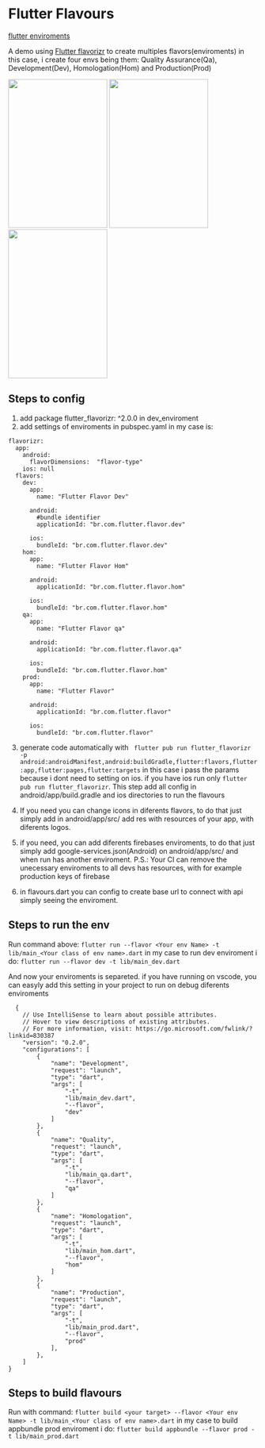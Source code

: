 # Flutter Flavours

[flutter enviroments](https://dev.to/flippedcoding/difference-between-development-stage-and-production-d0p)

A demo using [Flutter flavorizr](https://pub.dev/packages/flutter_flavorizr) to create multiples flavors(enviroments) in this case, i create four envs being them: Quality Assurance(Qa), Development(Dev), Homologation(Hom) and Production(Prod)

<img src="https://user-images.githubusercontent.com/35856303/139747662-0fd87059-a819-49f2-a1fa-e4c3f370ec86.png" width="200" height="300"> <img src="https://user-images.githubusercontent.com/35856303/139747663-cc01a198-7890-4c3d-8560-d2aefd3725c6.png" width="200" height="300"> <img src="https://user-images.githubusercontent.com/35856303/139748339-e9efa64b-a34e-497d-9a18-1820dde4b262.png" width="200" height="300">


## Steps to config

1. add package flutter_flavorizr: ^2.0.0 in dev_enviroment
2. add settings of enviroments in pubspec.yaml in my case is:
```
flavorizr:
  app:
    android:
      flavorDimensions:  "flavor-type"
    ios: null
  flavors:
    dev:
      app:
        name: "Flutter Flavor Dev"

      android:
        #bundle identifier
        applicationId: "br.com.flutter.flavor.dev"

      ios:
        bundleId: "br.com.flutter.flavor.dev"
    hom:
      app:
        name: "Flutter Flavor Hom"

      android:
        applicationId: "br.com.flutter.flavor.hom"

      ios:
        bundleId: "br.com.flutter.flavor.hom"
    qa:
      app:
        name: "Flutter Flavor qa"

      android:
        applicationId: "br.com.flutter.flavor.qa"

      ios:
        bundleId: "br.com.flutter.flavor.hom"
    prod:
      app:
        name: "Flutter Flavor"

      android:
        applicationId: "br.com.flutter.flavor"

      ios:
        bundleId: "br.com.flutter.flavor"
```
3. generate code automatically with ``` flutter pub run flutter_flavorizr -p android:androidManifest,android:buildGradle,flutter:flavors,flutter:app,flutter:pages,flutter:targets``` 
in this case i pass the params because i dont need to setting on ios.
if you have ios run only ```flutter pub run flutter_flavorizr```.
This step add all config in android/app/build.gradle and ios directories to run the flavours

4. If you need you can change icons in diferents flavors, to do that just simply add in android/app/src/<enviroment> add res with resources of your app, with diferents logos.
5. if you need, you can add diferents firebases enviroments, to do that just simply add google-services.json(Android) on android/app/src/<enviroment> and when run has another enviroment.
P.S.: Your CI can remove the unecessary enviroments to all devs has resources, with for example production keys of firebase
6. in flavours.dart you can config to create base url to connect with api simply seeing the enviroment.

## Steps to run the env

Run command above:
```flutter run --flavor <Your env Name> -t lib/main_<Your class of env name>.dart```
in my case to run dev enviroment i do:
```flutter run --flavor dev -t lib/main_dev.dart```

And now your enviroments is separeted.
if you have running on vscode, you can easyly add this setting in your project to run on debug diferents enviroments
```
  {
    // Use IntelliSense to learn about possible attributes.
    // Hover to view descriptions of existing attributes.
    // For more information, visit: https://go.microsoft.com/fwlink/?linkid=830387
    "version": "0.2.0",
    "configurations": [
        {
            "name": "Development",
            "request": "launch",
            "type": "dart",
            "args": [
                "-t",
                "lib/main_dev.dart",
                "--flavor",
                "dev"
            ]
        },
        {
            "name": "Quality",
            "request": "launch",
            "type": "dart",
            "args": [
                "-t",
                "lib/main_qa.dart",
                "--flavor",
                "qa"
            ]
        },
        {
            "name": "Homologation",
            "request": "launch",
            "type": "dart",
            "args": [
                "-t",
                "lib/main_hom.dart",
                "--flavor",
                "hom"
            ]
        },
        {
            "name": "Production",
            "request": "launch",
            "type": "dart",
            "args": [
                "-t",
                "lib/main_prod.dart",
                "--flavor",
                "prod"
            ],
        },
    ]
}
```
## Steps to build flavours
  
Run with command:
```flutter build <your target> --flavor <Your env Name> -t lib/main_<Your class of env name>.dart```
in my case to build appbundle prod enviroment i do:
```flutter build appbundle --flavor prod -t lib/main_prod.dart```
